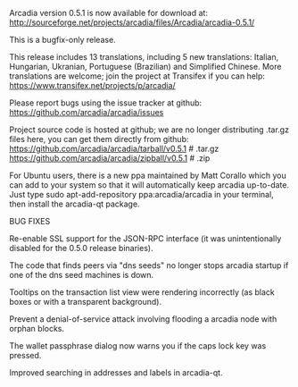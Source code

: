 Arcadia version 0.5.1 is now available for download at:
http://sourceforge.net/projects/arcadia/files/Arcadia/arcadia-0.5.1/

This is a bugfix-only release.

This release includes 13 translations, including 5 new translations:
Italian, Hungarian, Ukranian, Portuguese (Brazilian) and Simplified Chinese.
More translations are welcome; join the project at Transifex if you can help:
https://www.transifex.net/projects/p/arcadia/

Please report bugs using the issue tracker at github:
https://github.com/arcadia/arcadia/issues

Project source code is hosted at github; we are no longer
distributing .tar.gz files here, you can get them
directly from github:
https://github.com/arcadia/arcadia/tarball/v0.5.1  # .tar.gz
https://github.com/arcadia/arcadia/zipball/v0.5.1  # .zip

For Ubuntu users, there is a new ppa maintained by Matt Corallo which
you can add to your system so that it will automatically keep
arcadia up-to-date.  Just type
sudo apt-add-repository ppa:arcadia/arcadia
in your terminal, then install the arcadia-qt package.


BUG FIXES

Re-enable SSL support for the JSON-RPC interface (it was unintentionally
disabled for the 0.5.0 release binaries).

The code that finds peers via "dns seeds" no longer stops arcadia startup
if one of the dns seed machines is down.

Tooltips on the transaction list view were rendering incorrectly (as black boxes
or with a transparent background).

Prevent a denial-of-service attack involving flooding a arcadia node with
orphan blocks.

The wallet passphrase dialog now warns you if the caps lock key was pressed.

Improved searching in addresses and labels in arcadia-qt.
